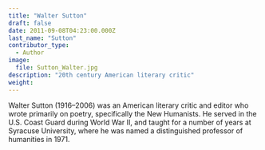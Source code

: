 ```yaml
---
title: "Walter Sutton"
draft: false
date: 2011-09-08T04:23:00.000Z
last_name: "Sutton"
contributor_type:
  - Author
image:
  file: Sutton_Walter.jpg
description: "20th century American literary critic"
weight:
---
```


Walter Sutton (1916–2006) was an American literary critic and editor who wrote primarily on poetry, specifically the New Humanists. He served in the U.S. Coast Guard during World War II, and taught for a number of years at Syracuse University, where he was named a distinguished professor of humanities in 1971.

